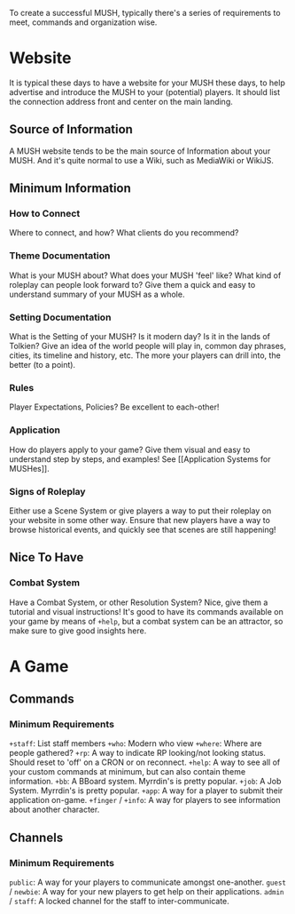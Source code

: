 To create a successful MUSH, typically there's a series of requirements to meet, commands and organization wise.
# Website
It is typical these days to have a website for your MUSH these days, to help advertise and introduce the MUSH to your (potential) players. It should list the connection address front and center on the main landing.
## Source of Information
A MUSH website tends to be the main source of Information about your MUSH. And it's quite normal to use a Wiki, such as MediaWiki or WikiJS. 
## Minimum Information
### How to Connect
Where to connect, and how? What clients do you recommend?
### Theme Documentation
What is your MUSH about? What does your MUSH 'feel' like? What kind of roleplay can people look forward to? Give them a quick and easy to understand summary of your MUSH as a whole.
### Setting Documentation
What is the Setting of your MUSH? Is it modern day? Is it in the lands of Tolkien? Give an idea of the world people will play in, common day phrases, cities, its timeline and history, etc. The more your players can drill into, the better (to a point).
### Rules
Player Expectations, Policies? Be excellent to each-other!
### Application
How do players apply to your game? Give them visual and easy to understand step by steps, and examples! See [[Application Systems for MUSHes]].
### Signs of Roleplay
Either use a Scene System or give players a way to put their roleplay on your website in some other way. Ensure that new players have a way to browse historical events, and quickly see that scenes are still happening!
## Nice To Have
### Combat System
Have a Combat System, or other Resolution System? Nice, give them a tutorial and visual instructions! 
It's good to have its commands available on your game by means of `+help`, but a combat system can be an attractor, so make sure to give good insights here.
# A Game
## Commands
### Minimum Requirements
`+staff`: List staff members
`+who`: Modern who view
`+where`: Where are people gathered?
`+rp`: A way to indicate RP looking/not looking status. Should reset to 'off' on a CRON or on reconnect.
`+help`: A way to see all of your custom commands at minimum, but can also contain theme information.
`+bb`: A BBoard system. Myrrdin's is pretty popular.
`+job`: A Job System. Myrrdin's is pretty popular.
`+app`: A way for a player to submit their application on-game.
`+finger` / `+info`: A way for players to see information about another character.
## Channels
### Minimum Requirements
`public`: A way for your players to communicate amongst one-another.
`guest` / `newbie`: A way for your new players to get help on their applications.
`admin` / `staff`: A locked channel for the staff to inter-communicate.